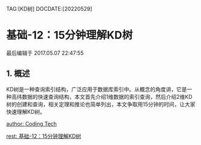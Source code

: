 TAG:[KD树]
DOCDATE:[20220529]

# 基础-12：15分钟理解KD树

最后编辑于 2017.05.07 22:47:55

## 1. 概述

KD树是一种查询索引结构，广泛应用于数据库索引中。从概念的角度讲，它是一种高纬数据的快速查询结构，本文首先介绍1维数据的索引查询，然后介绍2维KD树的创建和查询，相关定理和推论也简单列出，本文争取用15分钟的时间，让大家快速理解KD树。

[author: Coding Tech](https://www.jianshu.com/u/ec271be1f5dd)

[rest: 基础-12：15分钟理解KD树](https://www.jianshu.com/p/ffe52db3e12b)

